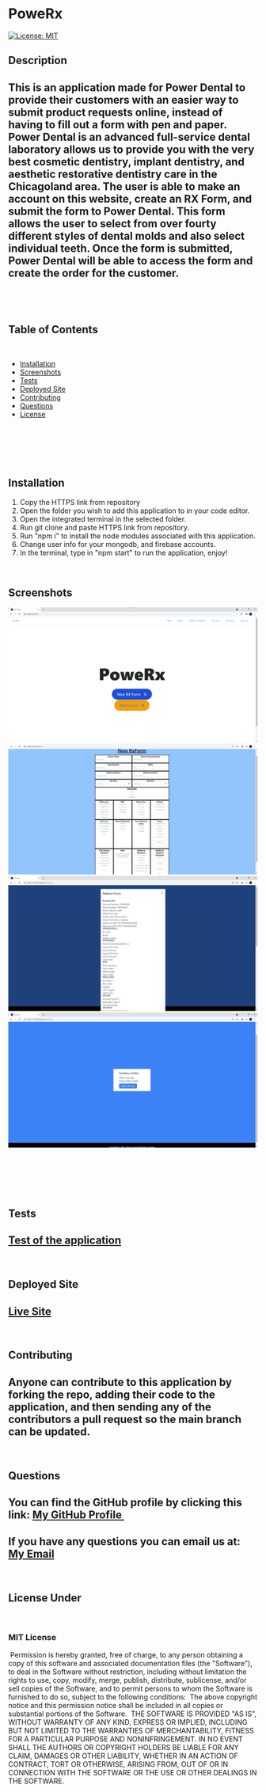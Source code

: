 # PoweRx
[![License: MIT](https://img.shields.io/badge/License-MIT-yellow.svg)](https://opensource.org/licenses/MIT)
​
## Description 

This is an application made for Power Dental to provide their customers with an easier way to submit product requests online, instead of having to fill out a form with pen and paper.  Power Dental is an advanced full-service dental laboratory allows us to provide you with the very best cosmetic dentistry, implant dentistry, and aesthetic restorative dentistry care in the Chicagoland area.  The user is able to make an account on this website, create an RX Form, and submit the form to Power Dental.  This form allows the user to select from over fourty different styles of dental molds and also select individual teeth.  Once the form is submitted, Power Dental will be able to access the form and create the order for the customer.  
​
---
​
## Table of Contents
​
* [Installation](#installation)
* [Screenshots](#screenshots)
* [Tests](#tests)
* [Deployed Site](#deployed-site)
* [Contributing](#contributing)
* [Questions](#questions)
* [License](#license)

​
​
---
​
## Installation
1) Copy the HTTPS link from repository 
2) Open the folder you wish to add this application to in your code editor. 
3) Open the integrated terminal in the selected folder. 
4) Run git clone and paste HTTPS link from repository. 
5) Run "npm i" to install  the node modules associated with this application.
6) Change user info for your mongodb, and firebase accounts.
7) In the terminal, type in "npm start" to run the application, enjoy!
​

​
​
## Screenshots
![Workout-Tracker](client/public/PowerRxHP.png)
![Workout-Tracker](client/public/rxFormSS.png)
![Workout-Tracker](client/public/PowerRxHistoryModalSS.png)
![Workout-Tracker](client/public/PowerRxHistorySS.png)

​
---
​
## Tests
[Test of the application](https://drive.google.com/file/d/1CVJdQBwWshNiY5sytBuyJHVhgoAVzaSc/view?usp=sharing)
​
---
​
## Deployed Site
[Live Site](https://power-rx.herokuapp.com/login)
​
---
​
## Contributing
Anyone can contribute to this application by forking the repo, adding their code to the application, and then sending any of the contributors a pull request so the main branch can be updated.
​
---
​
## Questions
​
You can find the GitHub profile by clicking this link: [My GitHub Profile ](https://github.com/sawi4644/PoweRx)
​
----


If you have any questions you can email us at:  [My Email](test@test.com)
​
---
​
## License Under
​
### MIT License
​
Permission is hereby granted, free of charge, to any person obtaining a copy
of this software and associated documentation files (the "Software"), to deal
in the Software without restriction, including without limitation the rights
to use, copy, modify, merge, publish, distribute, sublicense, and/or sell
copies of the Software, and to permit persons to whom the Software is
furnished to do so, subject to the following conditions:
​
The above copyright notice and this permission notice shall be included in all
copies or substantial portions of the Software.
​
THE SOFTWARE IS PROVIDED "AS IS", WITHOUT WARRANTY OF ANY KIND, EXPRESS OR
IMPLIED, INCLUDING BUT NOT LIMITED TO THE WARRANTIES OF MERCHANTABILITY,
FITNESS FOR A PARTICULAR PURPOSE AND NONINFRINGEMENT. IN NO EVENT SHALL THE
AUTHORS OR COPYRIGHT HOLDERS BE LIABLE FOR ANY CLAIM, DAMAGES OR OTHER
LIABILITY, WHETHER IN AN ACTION OF CONTRACT, TORT OR OTHERWISE, ARISING FROM,
OUT OF OR IN CONNECTION WITH THE SOFTWARE OR THE USE OR OTHER DEALINGS IN THE
SOFTWARE.